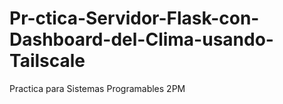 # Pr-ctica-Servidor-Flask-con-Dashboard-del-Clima-usando-Tailscale
Practica para Sistemas Programables 2PM
